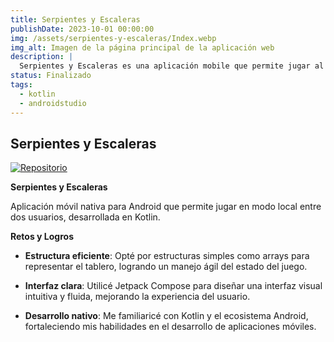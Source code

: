 ```yaml
---
title: Serpientes y Escaleras
publishDate: 2023-10-01 00:00:00
img: /assets/serpientes-y-escaleras/Index.webp
img_alt: Imagen de la página principal de la aplicación web
description: |
  Serpientes y Escaleras es una aplicación mobile que permite jugar al clásico juego de mesa Serpientes y Escaleras de manera nativa en dispositivos Android con dos jugadores.
status: Finalizado
tags:
  - kotlin
  - androidstudio
---
```


## Serpientes y Escaleras

[![Repositorio](https://img.shields.io/badge/Repositorio-%23090b11?style=for-the-badge&logo=github&logoColor=white&labelColor=%23090b11)](https://github.com/J4F3ET/UD.ProgramacionPorComponentes.Proyecto01)

**Serpientes y Escaleras**

Aplicación móvil nativa para Android que permite jugar en modo local entre dos usuarios, desarrollada en Kotlin.

**Retos y Logros**

* **Estructura eficiente**: Opté por estructuras simples como arrays para representar el tablero, logrando un manejo ágil del estado del juego.

* **Interfaz clara**: Utilicé Jetpack Compose para diseñar una interfaz visual intuitiva y fluida, mejorando la experiencia del usuario.

* **Desarrollo nativo**: Me familiaricé con Kotlin y el ecosistema Android, fortaleciendo mis habilidades en el desarrollo de aplicaciones móviles.
